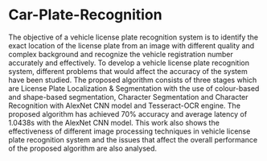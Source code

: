 # Car-Plate-Recognition

The objective of a vehicle license plate recognition system is to identify the exact location of 
the license plate from an image with different quality and complex background and recognize 
the vehicle registration number accurately and effectively. To develop a vehicle license plate 
recognition system, different problems that would affect the accuracy of the system have been 
studied. The proposed algorithm consists of three stages which are License Plate Localization 
& Segmentation with the use of colour-based and shape-based segmentation, Character 
Segmentation and Character Recognition with AlexNet CNN model and Tesseract-OCR 
engine. The proposed algorithm has achieved 70% accuracy and average latency of 1.0438s
with the AlexNet CNN model. This work also shows the effectiveness of different image 
processing techniques in vehicle license plate recognition system and the issues that affect the 
overall performance of the proposed algorithm are also analysed.

